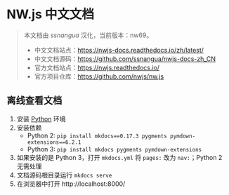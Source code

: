 # NW.js 中文文档

> 本文档由 _ssnangua_ 汉化，当前版本：nw69。
> 
> - 中文文档站点：https://nwjs-docs.readthedocs.io/zh/latest/
> - 中文文档源码：https://github.com/ssnangua/nwjs-docs-zh_CN
> - 官方文档站点：https://nwjs.readthedocs.io/
> - 官方项目仓库：https://github.com/nwjs/nw.js

## 离线查看文档

1. 安装 [Python](https://www.python.org/) 环境
2. 安装依赖
    - Python 2: `pip install mkdocs==0.17.3 pygments pymdown-extensions==6.2.1`
    - Python 3: `pip install mkdocs pygments pymdown-extensions`
3. 如果安装的是 Python 3，打开 `mkdocs.yml` 将 `pages:` 改为 `nav:`；Python 2 无需处理
4. 文档源码根目录运行 `mkdocs serve`
5. 在浏览器中打开 http://localhost:8000/
